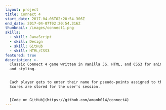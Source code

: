 ```yaml
---
layout: project
title: Connect 4
start_date: 2017-04-06T02:20:54.306Z
end_date: 2017-04-07T02:20:54.316Z
thumbnail: /images/connect1.png
skills:
  - skill: JavaScript
  - skill: Design
  - skill: GitHub
  - skill: HTML/CSS3
featured: true
description: >-
  Classic Connect 4 game written in Vanilla JS, HTML, and CSS3 for animations
  and styling. 


  Each player gets to enter their name for pseudo-points assigned to their name.
  Scores are stored for the user's session.


  [Code on GitHub](https://github.com/amanb014/connect4)
---
```


